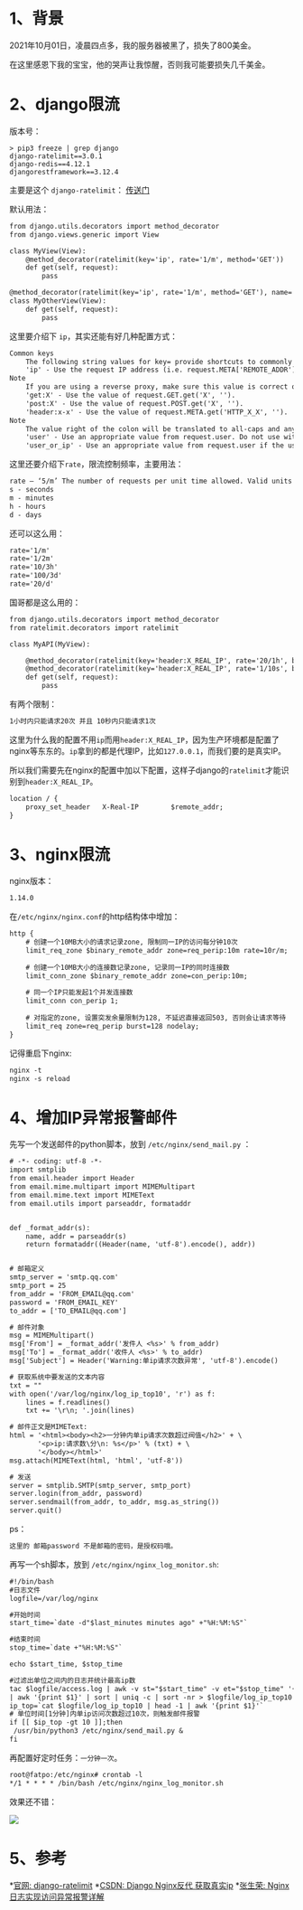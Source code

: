 # 1、背景
2021年10月01日，凌晨四点多，我的服务器被黑了，损失了800美金。

在这里感恩下我的宝宝，他的哭声让我惊醒，否则我可能要损失几千美金。

# 2、django限流
版本号：
```
> pip3 freeze | grep django
django-ratelimit==3.0.1
django-redis==4.12.1
djangorestframework==3.12.4
```
主要是这个 `django-ratelimit`： [传送门](https://django-ratelimit.readthedocs.io/en/stable/usage.html)

默认用法：
```dtd
from django.utils.decorators import method_decorator
from django.views.generic import View

class MyView(View):
    @method_decorator(ratelimit(key='ip', rate='1/m', method='GET'))
    def get(self, request):
        pass

@method_decorator(ratelimit(key='ip', rate='1/m', method='GET'), name='get')
class MyOtherView(View):
    def get(self, request):
        pass
```

这里要介绍下 `ip`，其实还能有好几种配置方式：
```dtd
Common keys
    The following string values for key= provide shortcuts to commonly used ratelimit keys:
    'ip' - Use the request IP address (i.e. request.META['REMOTE_ADDR'])
Note
    If you are using a reverse proxy, make sure this value is correct or use an appropriate header: value. See the security notes.
    'get:X' - Use the value of request.GET.get('X', '').
    'post:X' - Use the value of request.POST.get('X', '').
    'header:x-x' - Use the value of request.META.get('HTTP_X_X', '').
Note
    The value right of the colon will be translated to all-caps and any dashes will be replaced with underscores, e.g.: x-client-ip => X_CLIENT_IP.
    'user' - Use an appropriate value from request.user. Do not use with unauthenticated users.
    'user_or_ip' - Use an appropriate value from request.user if the user is authenticated, otherwise use request.META['REMOTE_ADDR'] (see the note above about reverse proxies).
```
这里还要介绍下`rate`，限流控制频率，主要用法：
```dtd
rate – ‘5/m’ The number of requests per unit time allowed. Valid units are:
s - seconds
m - minutes
h - hours
d - days
```
还可以这么用：
```dtd
rate='1/m'
rate='1/2m'
rate='10/3h'
rate='100/3d'
rate='20/d'
```

国哥都是这么用的：
```dtd
from django.utils.decorators import method_decorator
from ratelimit.decorators import ratelimit

class MyAPI(MyView):

    @method_decorator(ratelimit(key='header:X_REAL_IP', rate='20/1h', block=True))
    @method_decorator(ratelimit(key='header:X_REAL_IP', rate='1/10s', block=True))
    def get(self, request):
        pass
```
有两个限制：
```dtd
1小时内只能请求20次 并且 10秒内只能请求1次
```

这里为什么我的配置不用`ip`而用`header:X_REAL_IP`，因为生产环境都是配置了nginx等东东的。`ip`拿到的都是代理IP，比如`127.0.0.1`，而我们要的是真实IP。

所以我们需要先在nginx的配置中加以下配置，这样子django的`ratelimit`才能识别到`header:X_REAL_IP`。
```dtd
location / {
    proxy_set_header   X-Real-IP        $remote_addr;
}
```


# 3、nginx限流
nginx版本：
```dtd
1.14.0
```
在`/etc/nginx/nginx.conf`的http结构体中增加：
```dtd
http {
    # 创建一个10MB大小的请求记录zone, 限制同一IP的访问每分钟10次
    limit_req_zone $binary_remote_addr zone=req_perip:10m rate=10r/m;
    
    # 创建一个10MB大小的连接数记录zone, 记录同一IP的同时连接数
    limit_conn_zone $binary_remote_addr zone=con_perip:10m;
    
    # 同一个IP只能发起1个并发连接数
    limit_conn con_perip 1;
    
    # 对指定的zone, 设置突发余量限制为128, 不延迟直接返回503, 否则会让请求等待
    limit_req zone=req_perip burst=128 nodelay;
}
```
记得重启下nginx:
```dtd
nginx -t
nginx -s reload
```

# 4、增加IP异常报警邮件
先写一个发送邮件的python脚本，放到 `/etc/nginx/send_mail.py` ：
```dtd
# -*- coding: utf-8 -*-
import smtplib
from email.header import Header
from email.mime.multipart import MIMEMultipart
from email.mime.text import MIMEText
from email.utils import parseaddr, formataddr


def _format_addr(s):
    name, addr = parseaddr(s)
    return formataddr((Header(name, 'utf-8').encode(), addr))


# 邮箱定义
smtp_server = 'smtp.qq.com'
smtp_port = 25
from_addr = 'FROM_EMAIL@qq.com'
password = 'FROM_EMAIL_KEY'
to_addr = ['TO_EMAIL@qq.com']

# 邮件对象
msg = MIMEMultipart()
msg['From'] = _format_addr('发件人 <%s>' % from_addr)
msg['To'] = _format_addr('收件人 <%s>' % to_addr)
msg['Subject'] = Header('Warning:单ip请求次数异常', 'utf-8').encode()

# 获取系统中要发送的文本内容
txt = ""
with open('/var/log/nginx/log_ip_top10', 'r') as f:
    lines = f.readlines()
    txt += '\r\n; '.join(lines)

# 邮件正文是MIMEText:
html = '<html><body><h2>一分钟内单ip请求次数超过阀值</h2>' + \
       '<p>ip:请求数\分\n: %s</p>' % (txt) + \
       '</body></html>'
msg.attach(MIMEText(html, 'html', 'utf-8'))

# 发送
server = smtplib.SMTP(smtp_server, smtp_port)
server.login(from_addr, password)
server.sendmail(from_addr, to_addr, msg.as_string())
server.quit()
```


ps：
```dtd
这里的 邮箱password 不是邮箱的密码，是授权码哦。
```

再写一个sh脚本，放到 `/etc/nginx/nginx_log_monitor.sh`: 
```dtd
#!/bin/bash
#日志文件
logfile=/var/log/nginx

#开始时间
start_time=`date -d"$last_minutes minutes ago" +"%H:%M:%S"`

#结束时间
stop_time=`date +"%H:%M:%S"`

echo $start_time, $stop_time

#过滤出单位之间内的日志并统计最高ip数
tac $logfile/access.log | awk -v st="$start_time" -v et="$stop_time" '{t=substr($4,RSTART+14,21);if(t>=st && t<=et) {print $0}}' \
| awk '{print $1}' | sort | uniq -c | sort -nr > $logfile/log_ip_top10
ip_top=`cat $logfile/log_ip_top10 | head -1 | awk '{print $1}'`
# 单位时间[1分钟]内单ip访问次数超过10次，则触发邮件报警
if [[ $ip_top -gt 10 ]];then
 /usr/bin/python3 /etc/nginx/send_mail.py &
fi
```

再配置好定时任务：`一分钟一次`。
```dtd
root@fatpo:/etc/nginx# crontab -l
*/1 * * * * /bin/bash /etc/nginx/nginx_log_monitor.sh
```

效果还不错：

![](.IP限流的最佳实践_images/3afbb3d2.png)


# 5、参考
*[官网: django-ratelimit](https://django-ratelimit.readthedocs.io/en/stable/keys.html#keys-chapter)
*[CSDN: Django Nginx反代 获取真实ip](https://blog.csdn.net/weixin_43064185/article/details/104935777)
*[张生荣: Nginx日志实现访问异常报警详解](https://www.zhangshengrong.com/p/Ap1Z32ra0M/)
